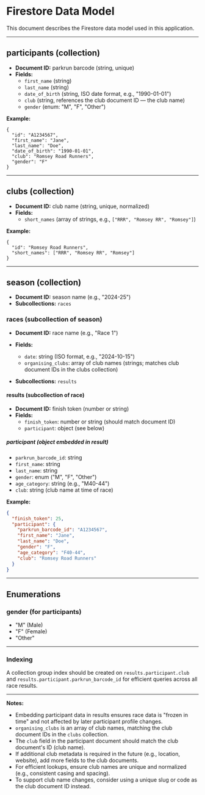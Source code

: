 # Firestore Data Model

This document describes the Firestore data model used in this application.

---

## participants (collection)

- **Document ID:** parkrun barcode (string, unique)
- **Fields:**
  - `first_name` (string)
  - `last_name` (string)
  - `date_of_birth` (string, ISO date format, e.g., "1990-01-01")
  - `club` (string, references the club document ID — the club name)
  - `gender` (enum: "M", "F", "Other")

**Example:**
```
{
  "id": "A1234567",
  "first_name": "Jane",
  "last_name": "Doe",
  "date_of_birth": "1990-01-01",
  "club": "Romsey Road Runners",
  "gender": "F"
}
```

---

## clubs (collection)

- **Document ID:** club name (string, unique, normalized)
- **Fields:**
  - `short_names` (array of strings, e.g., `["RRR", "Romsey RR", "Romsey"]`)

**Example:**
```
{
  "id": "Romsey Road Runners",
  "short_names": ["RRR", "Romsey RR", "Romsey"]
}
```

---

## season (collection)

- **Document ID:** season name (e.g., "2024-25")
- **Subcollections:** `races`

### races (subcollection of season)

- **Document ID:** race name (e.g., "Race 1")
- **Fields:**
  - `date`: string (ISO format, e.g., "2024-10-15")
  - `organising_clubs`: array of club names (strings; matches club document IDs in the clubs collection)

- **Subcollections:** `results`

#### results (subcollection of race)

- **Document ID:** finish token (number or string)
- **Fields:**
  - `finish_token`: number or string (should match document ID)
  - `participant`: object (see below)

##### participant (object embedded in result)

- `parkrun_barcode_id`: string
- `first_name`: string
- `last_name`: string
- `gender`: enum ("M", "F", "Other")
- `age_category`: string (e.g., "M40-44")
- `club`: string (club name at time of race)

**Example:**
```json
{
  "finish_token": 25,
  "participant": {
    "parkrun_barcode_id": "A1234567",
    "first_name": "Jane",
    "last_name": "Doe",
    "gender": "F",
    "age_category": "F40-44",
    "club": "Romsey Road Runners"
  }
}
```

---

## Enumerations

### gender (for participants)
- "M" (Male)
- "F" (Female)
- "Other"

---

### Indexing

A collection group index should be created on `results.participant.club` and `results.participant.parkrun_barcode_id` for efficient queries across all race results.

---

**Notes:**  
- Embedding participant data in results ensures race data is "frozen in time" and not affected by later participant profile changes.
- `organising_clubs` is an array of club names, matching the club document IDs in the `clubs` collection.
- The `club` field in the participant document should match the club document's ID (club name).
- If additional club metadata is required in the future (e.g., location, website), add more fields to the club documents.
- For efficient lookups, ensure club names are unique and normalized (e.g., consistent casing and spacing).
- To support club name changes, consider using a unique slug or code as the club document ID instead.